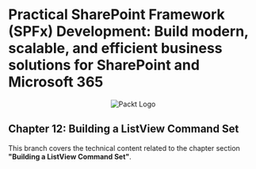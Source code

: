 # Practical SharePoint Framework (SPFx) Development: Build modern, scalable, and efficient business solutions for SharePoint and Microsoft 365

<p align="center">
    <picture>
        <source media="(prefers-color-scheme: dark)" srcset="https://www.packtpub.com/rebuild/build/assets/packt-Dz-8EKdV.svg">
        <source media="(prefers-color-scheme: light)" srcset="https://www.packtpub.com/rebuild/build/assets/packt-Dz-8EKdV.svg"><img alt="Packt Logo" src="https://www.packtpub.com/rebuild/build/assets/packt-Dz-8EKdV.svg"/>
    </picture>
</p>

## Chapter 12: Building a ListView Command Set

This branch covers the technical content related to the chapter section **"Building a ListView Command Set"**.